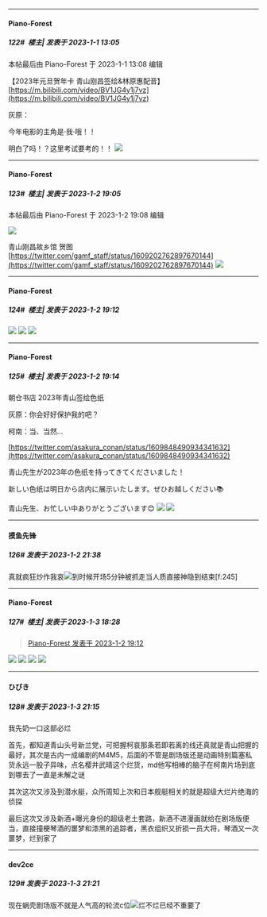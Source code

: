 

*****

####  Piano-Forest  
##### 122#         楼主| 发表于 2023-1-1 13:05

 本帖最后由 Piano-Forest 于 2023-1-1 13:08 编辑 

【2023年元旦贺年卡 青山刚昌签绘&amp;林原惠配音】
[https://m.bilibili.com/video/BV1JG4y1j7vz](https://m.bilibili.com/video/BV1JG4y1j7vz)

灰原：

今年电影的主角是·我·哦！！

明白了吗！？这里考试要考的！！
<img src="https://p.sda1.dev/9/f6f459d63c12b1ed7a05759c9ccfd93e/835B85138F0A192A7EC1CE39CFF15E04.jpg" referrerpolicy="no-referrer">



*****

####  Piano-Forest  
##### 123#         楼主| 发表于 2023-1-2 19:05

 本帖最后由 Piano-Forest 于 2023-1-2 19:08 编辑 

<img src="https://p.sda1.dev/9/44bf95536346fbe20cdda40150c69f59/20230102_190734.jpg" referrerpolicy="no-referrer">

青山刚昌故乡馆 贺图
[https://twitter.com/gamf_staff/status/1609202762897670144](https://twitter.com/gamf_staff/status/1609202762897670144)
<img src="https://p.sda1.dev/9/0aea0f30348206e174e20bdca7ea6ae4/20230102_190446.jpg" referrerpolicy="no-referrer">



*****

####  Piano-Forest  
##### 124#         楼主| 发表于 2023-1-2 19:12

<img src="https://p.sda1.dev/9/8f8b0c32f3f46a56cbde4836db90c537/20230102_190308.jpg" referrerpolicy="no-referrer">
<img src="https://p.sda1.dev/9/bf085271de4e8ced1363434590da78e2/20230102_190240.jpg" referrerpolicy="no-referrer">
<img src="https://p.sda1.dev/9/1eaf0cd6bccefe8605777218b02fe7f3/20230102_190315.jpg" referrerpolicy="no-referrer">

*****

####  Piano-Forest  
##### 125#         楼主| 发表于 2023-1-2 19:14

朝仓书店 2023年青山签绘色纸

灰原：你会好好保护我的吧？

柯南：当、当然…

[https://twitter.com/asakura_conan/status/1609848490934341632](https://twitter.com/asakura_conan/status/1609848490934341632)

青山先生が2023年の色纸を持ってきてくださいました！

新しい色纸は明日から店内に展示いたします。ぜひお越しください📚

青山先生、お忙しい中ありがとうございます😊
<img src="https://p.sda1.dev/9/e9c724786e879d303b4314fd923d4385/20230102_191246.jpg" referrerpolicy="no-referrer">
<img src="https://p.sda1.dev/9/9a5f80bec78cc5873f1066d575e70b2d/20230102_191247.jpg" referrerpolicy="no-referrer">



*****

####  摸鱼先锋  
##### 126#       发表于 2023-1-2 21:38

真就疯狂炒作我哀<img src="https://static.saraba1st.com/image/smiley/face2017/067.png" referrerpolicy="no-referrer">到时候开场5分钟被抓走当人质直接神隐到结束[f:245]



*****

####  Piano-Forest  
##### 127#         楼主| 发表于 2023-1-3 18:28

<blockquote><a href="httphttps://bbs.saraba1st.com/2b/forum.php?mod=redirect&amp;goto=findpost&amp;pid=59176326&amp;ptid=2096616" target="_blank">Piano-Forest 发表于 2023-1-2 19:12</a></blockquote>
<img src="https://p.sda1.dev/9/f7a8ec41d20d7dde6ed9108f406e6f1f/20230103_182222.jpg" referrerpolicy="no-referrer">
<img src="https://p.sda1.dev/9/95a7b01b56b0b98bad22fa0c749a75c0/20230103_182013.jpg" referrerpolicy="no-referrer">
<img src="https://p.sda1.dev/9/edcb0040adea66e3741a260ca274a310/20230103_182136.jpg" referrerpolicy="no-referrer">
<img src="https://p.sda1.dev/9/b2909a5986d6a141d58ffde21d78acfd/20230103_182235.jpg" referrerpolicy="no-referrer">



*****

####  ひびき  
##### 128#       发表于 2023-1-3 21:15

我先奶一口这部必烂

首先，都知道青山头号新兰党，可把握柯哀那条若即若离的线还真就是青山把握的最好，其次是古内一成编剧的M4M5，后面的不管是剧场版还是动画特别篇塞私货永远一股子异味，点名樱井武晴这个烂货，md他写相棒的脑子在柯南片场到底到哪去了一直是未解之谜

其次这次又涉及到潜水艇，众所周知上次和日本舰艇相关的就是超级大烂片绝海的侦探

最后这次又涉及新酒+曝光身份的超级老土套路，新酒不进漫画就给在剧场版便当，直接撞梗琴酒的噩梦和漆黑的追踪者，黑衣组织又折损一员大将，琴酒又一次噩梦，烂到家了



*****

####  dev2ce  
##### 129#       发表于 2023-1-3 21:21

现在蜗壳剧场版不就是人气高的轮流c位<img src="https://static.saraba1st.com/image/smiley/face2017/067.png" referrerpolicy="no-referrer">烂不烂已经不重要了

